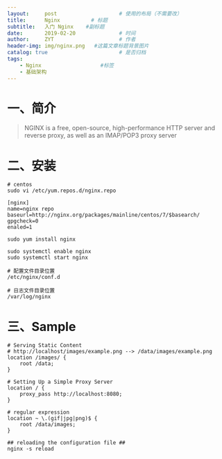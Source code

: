 ```yaml
---
layout:     post                    # 使用的布局（不需要改）
title:      Nginx          # 标题 
subtitle:   入门 Nginx    #副标题
date:       2019-02-20              # 时间
author:     ZYT                     # 作者
header-img: img/nginx.png   #这篇文章标题背景图片
catalog: true                       # 是否归档
tags:
    - Nginx                   #标签
    - 基础架构
---
```


# 一、简介

> NGINX is a free, open-source, high-performance HTTP server and reverse proxy, as well as an IMAP/POP3 proxy server

# 二、安装

```
# centos
sudo vi /etc/yum.repos.d/nginx.repo

[nginx]
name=nginx repo
baseurl=http://nginx.org/packages/mainline/centos/7/$basearch/
gpgcheck=0
enaled=1

sudo yum install nginx

sudo systemctl enable nginx
sudo systemctl start nginx
```

```
# 配置文件目录位置
/etc/nginx/conf.d

# 日志文件目录位置
/var/log/nginx
```

# 三、Sample

```
# Serving Static Content
# http://localhost/images/example.png --> /data/images/example.png
location /images/ {
    root /data;
}

# Setting Up a Simple Proxy Server
location / {
    proxy_pass http://localhost:8080;
}

# regular expression
location ~ \.(gif|jpg|png)$ {
    root /data/images;
}

## reloading the configuration file ##
nginx -s reload
```
